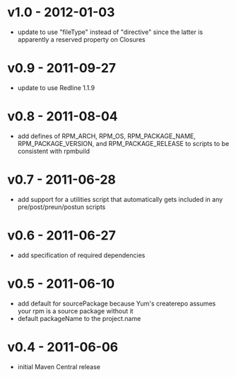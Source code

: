 v1.0 - 2012-01-03
=================
  * update to use "fileType" instead of "directive" since the latter
    is apparently a reserved property on Closures

v0.9 - 2011-09-27
=================
  * update to use Redline 1.1.9

v0.8 - 2011-08-04
=================
  * add defines of RPM_ARCH, RPM_OS, RPM_PACKAGE_NAME, RPM_PACKAGE_VERSION,
    and RPM_PACKAGE_RELEASE to scripts to be consistent with rpmbuild

v0.7 - 2011-06-28
=================
  * add support for a utilities script that automatically gets included in
    any pre/post/preun/postun scripts

v0.6 - 2011-06-27
=================
  * add specification of required dependencies

v0.5 - 2011-06-10
=================
  * add default for sourcePackage because Yum's createrepo assumes your rpm
    is a source package without it
  * default packageName to the project.name

v0.4 - 2011-06-06
=================
  * initial Maven Central release
